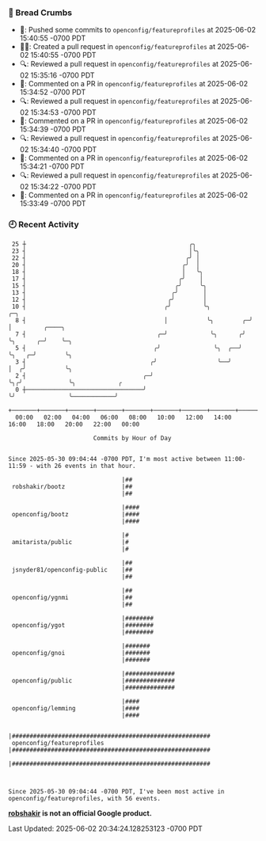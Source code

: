 ### 🍞 Bread Crumbs

 * 🚢: Pushed some commits to `openconfig/featureprofiles` at 2025-06-02 15:40:55 -0700 PDT
 * ✍🏼: Created a pull request in `openconfig/featureprofiles` at 2025-06-02 15:40:55 -0700 PDT
 * 🔍: Reviewed a pull request in  `openconfig/featureprofiles` at 2025-06-02 15:35:16 -0700 PDT
 * 💬: Commented on a PR in  `openconfig/featureprofiles` at 2025-06-02 15:34:52 -0700 PDT
 * 🔍: Reviewed a pull request in  `openconfig/featureprofiles` at 2025-06-02 15:34:53 -0700 PDT
 * 💬: Commented on a PR in  `openconfig/featureprofiles` at 2025-06-02 15:34:39 -0700 PDT
 * 🔍: Reviewed a pull request in  `openconfig/featureprofiles` at 2025-06-02 15:34:40 -0700 PDT
 * 💬: Commented on a PR in  `openconfig/featureprofiles` at 2025-06-02 15:34:21 -0700 PDT
 * 🔍: Reviewed a pull request in  `openconfig/featureprofiles` at 2025-06-02 15:34:22 -0700 PDT
 * 💬: Commented on a PR in  `openconfig/featureprofiles` at 2025-06-02 15:33:49 -0700 PDT

### 🕘 Recent Activity
```
 25 ┼                                              ╭╮
 23 ┤                                              │╰╮
 22 ┤                                             ╭╯ │
 20 ┤                                            ╭╯  │
 18 ┤                                            │   ╰╮
 17 ┤                                           ╭╯    │
 15 ┤                                          ╭╯     ╰╮
 13 ┤                                         ╭╯       │
 12 ┤                                        ╭╯        │
 10 ┤                                       ╭╯         ╰╮           ╭─╮
  8 ┤                                       │           ╰╮        ╭─╯ │         ╭────╮
  7 ┤                                     ╭─╯            ╰╮      ╭╯   ╰╮      ╭─╯    ╰─╮
  5 ┤                                    ╭╯               ╰╮  ╭──╯     ╰╮   ╭─╯        ╰╮
  3 ┤                                   ╭╯                 ╰──╯         │  ╭╯           ╰╮
  2 ┤                                 ╭─╯                               ╰╮╭╯             ╰╮            ╭
  0 ┼─────────────────────────────────╯                                  ╰╯               ╰────────────╯
    +───────+───────+───────+───────+───────+───────+───────+───────+───────+───────+───────+───────+────
  00:00   02:00   04:00   06:00   08:00   10:00   12:00   14:00   16:00   18:00   20:00   22:00   00:00   

						Commits by Hour of Day


Since 2025-05-30 09:04:44 -0700 PDT, I'm most active between 11:00-11:59 - with 26 events in that hour.

```



```
                                |##
 robshakir/bootz                |##
                                |##

                                |####
 openconfig/bootz               |####
                                |####

                                |#
 amitarista/public              |#
                                |#

                                |##
 jsnyder81/openconfig-public    |##
                                |##

                                |##
 openconfig/ygnmi               |##
                                |##

                                |########
 openconfig/ygot                |########
                                |########

                                |#######
 openconfig/gnoi                |#######
                                |#######

                                |##############
 openconfig/public              |##############
                                |##############

                                |####
 openconfig/lemming             |####
                                |####

                                |########################################################
 openconfig/featureprofiles     |########################################################
                                |########################################################



Since 2025-05-30 09:04:44 -0700 PDT, I've been most active in openconfig/featureprofiles, with 56 events.

```
**[robshakir](mailto:robjs@google.com) is not an official Google product.**  


Last Updated: 2025-06-02 20:34:24.128253123 -0700 PDT
